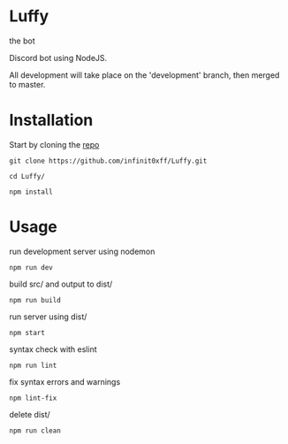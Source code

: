 # Luffy 
the bot

Discord bot using NodeJS.


All development will take place on the 'development' branch, then merged to master.



# Installation

Start by cloning the [repo](https://github.com/infinit0xff/Luffy.git)

`git clone https://github.com/infinit0xff/Luffy.git`

`cd Luffy/`

`npm install`


# Usage

run development server using nodemon

`npm run dev`

build src/ and output to dist/

`npm run build`

run server using dist/

`npm start`

syntax check with eslint

`npm run lint`

fix syntax errors and warnings

`npm lint-fix`

delete dist/ 

`npm run clean`
